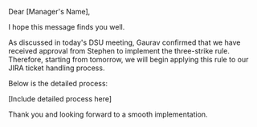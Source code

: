 Dear [Manager's Name],

I hope this message finds you well.

As discussed in today's DSU meeting, Gaurav confirmed that we have received approval from Stephen to implement the three-strike rule. Therefore, starting from tomorrow, we will begin applying this rule to our JIRA ticket handling process.

Below is the detailed process:

[Include detailed process here]

Thank you and looking forward to a smooth implementation.
